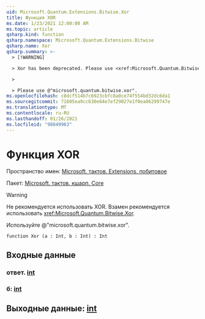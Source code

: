 ```yaml
---
uid: Microsoft.Quantum.Extensions.Bitwise.Xor
title: Функция XOR
ms.date: 1/23/2021 12:00:00 AM
ms.topic: article
qsharp.kind: function
qsharp.namespace: Microsoft.Quantum.Extensions.Bitwise
qsharp.name: Xor
qsharp.summary: >-
  > [!WARNING]

  > Xor has been deprecated. Please use <xref:Microsoft.Quantum.Bitwise.Xor> instead.

  >

  > Please use @"microsoft.quantum.bitwise.xor".
ms.openlocfilehash: c8dcf514b7c6923cbfc8a0ce74f554bd32dc6da1
ms.sourcegitcommit: 71605ea9cc630e84e7ef29027e1f0ea06299747e
ms.translationtype: MT
ms.contentlocale: ru-RU
ms.lasthandoff: 01/26/2021
ms.locfileid: "98849963"
---
```

# <a name="xor-function"></a>Функция XOR

Пространство имен: [Microsoft. тактов. Extensions. побитовое](xref:Microsoft.Quantum.Extensions.Bitwise)

Пакет: [Microsoft. тактов. кшарп. Core](https://nuget.org/packages/Microsoft.Quantum.QSharp.Core)


> [!WARNING]
> Не рекомендуется использовать XOR. Взамен рекомендуется использовать <xref:Microsoft.Quantum.Bitwise.Xor>.
>
> Используйте @"microsoft.quantum.bitwise.xor".



```qsharp
function Xor (a : Int, b : Int) : Int
```


## <a name="input"></a>Входные данные

### <a name="a--int"></a>ответ. [int](xref:microsoft.quantum.lang-ref.int)




### <a name="b--int"></a>б: [int](xref:microsoft.quantum.lang-ref.int)





## <a name="output--int"></a>Выходные данные: [int](xref:microsoft.quantum.lang-ref.int)

